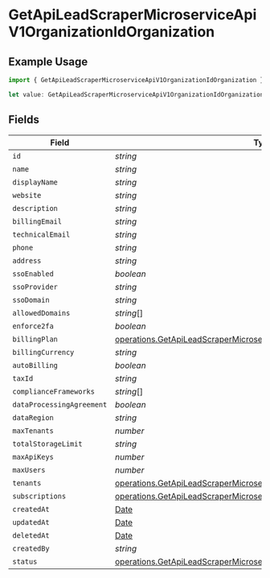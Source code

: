# GetApiLeadScraperMicroserviceApiV1OrganizationIdOrganization

## Example Usage

```typescript
import { GetApiLeadScraperMicroserviceApiV1OrganizationIdOrganization } from "oppulence-backend-sdk/models/operations";

let value: GetApiLeadScraperMicroserviceApiV1OrganizationIdOrganization = {};
```

## Fields

| Field                                                                                                                                                                | Type                                                                                                                                                                 | Required                                                                                                                                                             | Description                                                                                                                                                          |
| -------------------------------------------------------------------------------------------------------------------------------------------------------------------- | -------------------------------------------------------------------------------------------------------------------------------------------------------------------- | -------------------------------------------------------------------------------------------------------------------------------------------------------------------- | -------------------------------------------------------------------------------------------------------------------------------------------------------------------- |
| `id`                                                                                                                                                                 | *string*                                                                                                                                                             | :heavy_minus_sign:                                                                                                                                                   | N/A                                                                                                                                                                  |
| `name`                                                                                                                                                               | *string*                                                                                                                                                             | :heavy_minus_sign:                                                                                                                                                   | N/A                                                                                                                                                                  |
| `displayName`                                                                                                                                                        | *string*                                                                                                                                                             | :heavy_minus_sign:                                                                                                                                                   | N/A                                                                                                                                                                  |
| `website`                                                                                                                                                            | *string*                                                                                                                                                             | :heavy_minus_sign:                                                                                                                                                   | N/A                                                                                                                                                                  |
| `description`                                                                                                                                                        | *string*                                                                                                                                                             | :heavy_minus_sign:                                                                                                                                                   | N/A                                                                                                                                                                  |
| `billingEmail`                                                                                                                                                       | *string*                                                                                                                                                             | :heavy_minus_sign:                                                                                                                                                   | N/A                                                                                                                                                                  |
| `technicalEmail`                                                                                                                                                     | *string*                                                                                                                                                             | :heavy_minus_sign:                                                                                                                                                   | N/A                                                                                                                                                                  |
| `phone`                                                                                                                                                              | *string*                                                                                                                                                             | :heavy_minus_sign:                                                                                                                                                   | N/A                                                                                                                                                                  |
| `address`                                                                                                                                                            | *string*                                                                                                                                                             | :heavy_minus_sign:                                                                                                                                                   | N/A                                                                                                                                                                  |
| `ssoEnabled`                                                                                                                                                         | *boolean*                                                                                                                                                            | :heavy_minus_sign:                                                                                                                                                   | N/A                                                                                                                                                                  |
| `ssoProvider`                                                                                                                                                        | *string*                                                                                                                                                             | :heavy_minus_sign:                                                                                                                                                   | N/A                                                                                                                                                                  |
| `ssoDomain`                                                                                                                                                          | *string*                                                                                                                                                             | :heavy_minus_sign:                                                                                                                                                   | N/A                                                                                                                                                                  |
| `allowedDomains`                                                                                                                                                     | *string*[]                                                                                                                                                           | :heavy_minus_sign:                                                                                                                                                   | N/A                                                                                                                                                                  |
| `enforce2fa`                                                                                                                                                         | *boolean*                                                                                                                                                            | :heavy_minus_sign:                                                                                                                                                   | N/A                                                                                                                                                                  |
| `billingPlan`                                                                                                                                                        | [operations.GetApiLeadScraperMicroserviceApiV1OrganizationIdBillingPlan](../../models/operations/getapileadscrapermicroserviceapiv1organizationidbillingplan.md)     | :heavy_minus_sign:                                                                                                                                                   | N/A                                                                                                                                                                  |
| `billingCurrency`                                                                                                                                                    | *string*                                                                                                                                                             | :heavy_minus_sign:                                                                                                                                                   | N/A                                                                                                                                                                  |
| `autoBilling`                                                                                                                                                        | *boolean*                                                                                                                                                            | :heavy_minus_sign:                                                                                                                                                   | N/A                                                                                                                                                                  |
| `taxId`                                                                                                                                                              | *string*                                                                                                                                                             | :heavy_minus_sign:                                                                                                                                                   | N/A                                                                                                                                                                  |
| `complianceFrameworks`                                                                                                                                               | *string*[]                                                                                                                                                           | :heavy_minus_sign:                                                                                                                                                   | N/A                                                                                                                                                                  |
| `dataProcessingAgreement`                                                                                                                                            | *boolean*                                                                                                                                                            | :heavy_minus_sign:                                                                                                                                                   | N/A                                                                                                                                                                  |
| `dataRegion`                                                                                                                                                         | *string*                                                                                                                                                             | :heavy_minus_sign:                                                                                                                                                   | N/A                                                                                                                                                                  |
| `maxTenants`                                                                                                                                                         | *number*                                                                                                                                                             | :heavy_minus_sign:                                                                                                                                                   | N/A                                                                                                                                                                  |
| `totalStorageLimit`                                                                                                                                                  | *string*                                                                                                                                                             | :heavy_minus_sign:                                                                                                                                                   | N/A                                                                                                                                                                  |
| `maxApiKeys`                                                                                                                                                         | *number*                                                                                                                                                             | :heavy_minus_sign:                                                                                                                                                   | N/A                                                                                                                                                                  |
| `maxUsers`                                                                                                                                                           | *number*                                                                                                                                                             | :heavy_minus_sign:                                                                                                                                                   | N/A                                                                                                                                                                  |
| `tenants`                                                                                                                                                            | [operations.GetApiLeadScraperMicroserviceApiV1OrganizationIdTenants](../../models/operations/getapileadscrapermicroserviceapiv1organizationidtenants.md)[]           | :heavy_minus_sign:                                                                                                                                                   | N/A                                                                                                                                                                  |
| `subscriptions`                                                                                                                                                      | [operations.GetApiLeadScraperMicroserviceApiV1OrganizationIdSubscriptions](../../models/operations/getapileadscrapermicroserviceapiv1organizationidsubscriptions.md) | :heavy_minus_sign:                                                                                                                                                   | N/A                                                                                                                                                                  |
| `createdAt`                                                                                                                                                          | [Date](https://developer.mozilla.org/en-US/docs/Web/JavaScript/Reference/Global_Objects/Date)                                                                        | :heavy_minus_sign:                                                                                                                                                   | N/A                                                                                                                                                                  |
| `updatedAt`                                                                                                                                                          | [Date](https://developer.mozilla.org/en-US/docs/Web/JavaScript/Reference/Global_Objects/Date)                                                                        | :heavy_minus_sign:                                                                                                                                                   | N/A                                                                                                                                                                  |
| `deletedAt`                                                                                                                                                          | [Date](https://developer.mozilla.org/en-US/docs/Web/JavaScript/Reference/Global_Objects/Date)                                                                        | :heavy_minus_sign:                                                                                                                                                   | N/A                                                                                                                                                                  |
| `createdBy`                                                                                                                                                          | *string*                                                                                                                                                             | :heavy_minus_sign:                                                                                                                                                   | N/A                                                                                                                                                                  |
| `status`                                                                                                                                                             | [operations.GetApiLeadScraperMicroserviceApiV1OrganizationIdStatus](../../models/operations/getapileadscrapermicroserviceapiv1organizationidstatus.md)               | :heavy_minus_sign:                                                                                                                                                   | N/A                                                                                                                                                                  |
